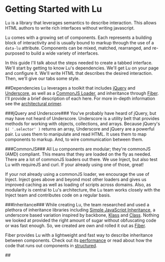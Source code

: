 # Getting Started with Lu

Lu is a library that leverages semantics to describe interaction. This allows HTML authors to write rich interfaces without writing javascript.

Lu comes with a growing set of components. Each represents a building block of interactivity and is usually bound to markup through the use of a `data-lu` attribute. Components can be mixed, matched, rearranged, and re-purposed to build a wide variety of interfaces.

In this guide I'll talk about the steps needed to create a tabbed interface. We'll start by getting to know Lu's dependencies. We'll get Lu on your page and configure it. We'll write HTML that describes the desired interaction. Then, we'll give our tabs some style.

##Dependencies
Lu leverages a toolkit that includes <a href="http://www.jquery.com" target="_blank">jQuery</a> and <a href="http://documentcloud.github.com/underscore/" target="_blank">Underscore</a>, as well as a <a href="https://github.com/linkedin/inject/" target="_blank">CommonJS Loader</a>, and inheritance through <a href="https://github.com/linkedin/fiber/" target="_blank">Fiber</a>. I'll provide a brief description of each here. For more in-depth information see the <a href="#">architectural primer</a>. 

###jQuery and Underscore###
You've probably have heard of jQuery, but may have not heard of Underscore. Underscore is a utility belt that provides methods for working with objects, collections, and arrays. Because jQuery's ```$( '.selector' )``` returns an array, Underscore and jQuery are a powerful pair. Lu uses them to manipulate and read HTML. It uses them to map components to markup. And, to wire communication between them.

###CommonJS###
All Lu components are modular; they're commonJS (AMD) compliant. This means that they are loaded on the fly as needed. There are a lot of commonJS loaders out there. We use Inject, but also test Lu with requireJS and curl. If your already using one of those, great!

If your not already using a commonJS loader, we encourage the use of Inject. Inject goes above and beyond most other loaders and gives us improved caching as well as loading of scripts across domains. Also, as modularity is central to Lu's architecture, the Lu team works closely with the Inject team and contributes code on a regular basis.

###Inheritance###
While creating Lu, the team researched and used a plethora of inheritance libraries including <a href="#" target="_blank">Simple JavaScript Inheritance</a>, a underscore based variation inspired by backbone, <a href="#" target="_blank">Klass</a> and <a href="#" target="_blank">Class</a>. Nothing we looked at provided the right amount of sugar without obfuscating code or was fast enough. So, we created are own and rolled it out as <a href="#">Fiber</a>.

Fiber provides Lu with a lightweight and fast way to describe inheritance between components. Check out its <a href="#" target="_blank">performance</a> or read about how the code that runs out components in <a href="#">structured</a>.

##<script/>##

You can download the latest stable version of Lu. This download includes everything necessary for Lu to work. This includes all dependencies and a node based server. If you already have ready to go, you can download the dependencies manually as well as a stand alone pre-built version.

Once you have everything downloaded make sure you have the following scripts to your page:

```html
<script src="[path_to_inject]"/>
<script src="[path_to_jquery]"/>
<script src="[path_to_underscore]"/>
<script src="[path_to_fiber]"/>
```
**jQuery, Fiber, and Underscore are commonJS compliant. You could manage the loading of these libraries with inject.**

The script we need to add is a bootstrap. This script came as part of the Lu download and contains configuration for loading Lu. It can be changed to fit your specific implementation.

```html
<script src="[path_to_lu-config]"/>
```

##Configuring Lu##
This configuration is specific to Inject. For more advanced configuration, please refer to Inject's <a href="#" target="_blank">Getting Started Guide</a> or to the manual of your commonJS Loader.

```js
( function() {

  var PATH_TO_LU_COMPONENTS = '/scripts/lu/0.4.x/components/',
    PATH_TO_LU_MAPS = '/scripts/lu/0.4.x/maps/';

  if( window.Inject ) {
    Inject.setModuleRoot('http://www.yourdomain.com');
    //Rule for Components
    window.Inject.addRule( /^lu\//, {
      path: function( module ) {
        module = module.replace( 'lu/', '' );
        return PATH_TO_LU_COMPONENTS + module + '.js';
      }
    } );
    //Rule for Mappers
    window.Inject.addRule( /^lu-maps\//, {
      path: function( module ) {
        module = module.replace( 'lu-maps/', '' );
        return PATH_TO_LU_MAPS + module + '.js';
      }
    } );
  }

  require.ensure( ['lu', lu-map/Default'], function(){
    $( function(){
      Lu.execute( document );
    } );
  } );

} () );
```

Let's take this line by line.

The first thing we do is set the path to Lu's components and maps. Point thees to wherever you'd like them to live on your server.

```js
var PATH_TO_LU_COMPONENTS = '/scripts/lu/0.4.x/components/',
  PATH_TO_LU_MAPS = '/scripts/lu/0.4.x/maps/';
```



